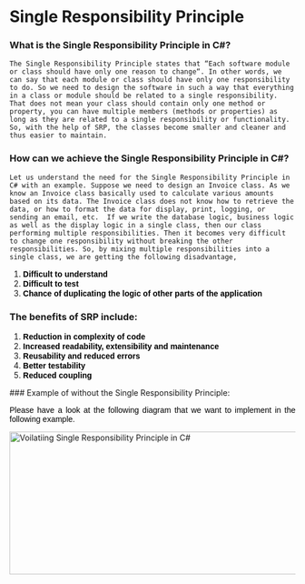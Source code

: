 # Single Responsibility Principle

### What is the Single Responsibility Principle in C#?

`The Single Responsibility Principle states that “Each software module or class should have only one reason to change“. In other words, we can say that each module or class should have only one responsibility to do.
So we need to design the software in such a way that everything in a class or module should be related to a single responsibility. That does not mean your class should contain only one method or property, you can have multiple members (methods or properties) as long as they are related to a single responsibility or functionality.
So, with the help of SRP, the classes become smaller and cleaner and thus easier to maintain.`

### How can we achieve the Single Responsibility Principle in C#?
`Let us understand the need for the Single Responsibility Principle in C# with an example. Suppose we need to design an Invoice class. As we know an Invoice class basically used to calculate various amounts based on its data. The Invoice class does not know how to retrieve the data, or how to format the data for display, print, logging, or sending an email, etc. 
If we write the database logic, business logic as well as the display logic in a single class, then our class performing multiple responsibilities. Then it becomes very difficult to change one responsibility without breaking the other responsibilities. So, by mixing multiple responsibilities into a single class, we are getting the following disadvantage,`

<ol style="text-align: justify;">
<li><strong><span style="font-family: arial, helvetica, sans-serif; color: #000000;">Difficult to understand</span></strong></li>
<li><strong><span style="font-family: arial, helvetica, sans-serif; color: #000000;">Difficult to test</span></strong></li>
<li><strong><span style="font-family: arial, helvetica, sans-serif; color: #000000;">Chance of duplicating the logic of other parts of the application</span></strong></li>
</ol>

### The benefits of SRP include:
<ol style="text-align: justify;">
  <li><strong><span style="font-family: arial, helvetica, sans-serif; color: #000000;">Reduction in complexity of code</span></strong></li>
<li><strong><span style="font-family: arial, helvetica, sans-serif; color: #000000;">Increased readability, extensibility and maintenance</span></strong></li>
<li><strong><span style="font-family: arial, helvetica, sans-serif; color: #000000;">Reusability and reduced errors</span></strong></li>
  <li><strong><span style="font-family: arial, helvetica, sans-serif; color: #000000;">Better testability</span></strong></li>
  <li><strong><span style="font-family: arial, helvetica, sans-serif; color: #000000;">Reduced coupling</span></strong></li>
</ol>
### Example of without the Single Responsibility Principle:
<p style="text-align: justify;"><span style="color: #000000; font-family: arial, helvetica, sans-serif;">Please have a look at the following diagram that we want to implement in the following example.</span></p>
<img class="wp-image-3201 alignnone" title="Voilatiing Single Responsibility Principle in C#" src="https://dotnettutorials.net/wp-content/uploads/2018/06/Voilatiing-Single-Responsibility-Principle.png" alt="Voilatiing Single Responsibility Principle in C#" width="656" height="251" srcset="https://dotnettutorials.net/wp-content/uploads/2018/06/Voilatiing-Single-Responsibility-Principle.png 823w, https://dotnettutorials.net/wp-content/uploads/2018/06/Voilatiing-Single-Responsibility-Principle-300x115.png 300w, https://dotnettutorials.net/wp-content/uploads/2018/06/Voilatiing-Single-Responsibility-Principle-768x294.png 768w" sizes="(max-width: 656px) 100vw, 656px">
